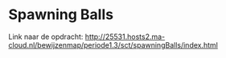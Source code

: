 # Spawning Balls

Link naar de opdracht:
http://25531.hosts2.ma-cloud.nl/bewijzenmap/periode1.3/sct/spawningBalls/index.html
